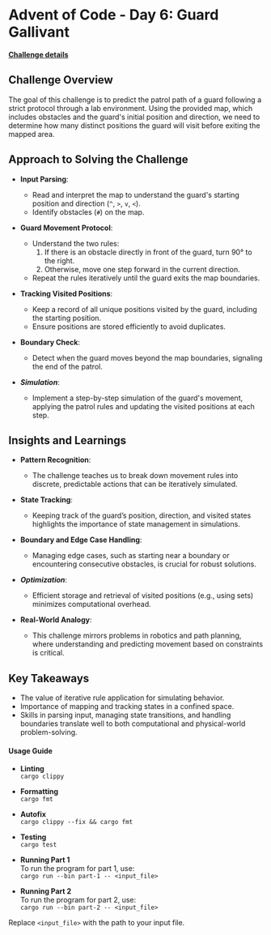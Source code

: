 # Advent of Code - Day 6: Guard Gallivant

[**Challenge details**](docs/challenge.md)

## Challenge Overview

The goal of this challenge is to predict the patrol path of a guard following a strict protocol through a lab environment. Using the provided map, which includes obstacles and the guard's initial position and direction, we need to determine how many distinct positions the guard will visit before exiting the mapped area.

## Approach to Solving the Challenge

- **Input Parsing**:
  - Read and interpret the map to understand the guard's starting position and direction (`^`, `>`, `v`, `<`).
  - Identify obstacles (`#`) on the map.

- **Guard Movement Protocol**:
  - Understand the two rules:
    1. If there is an obstacle directly in front of the guard, turn 90° to the right.
    2. Otherwise, move one step forward in the current direction.
  - Repeat the rules iteratively until the guard exits the map boundaries.

- **Tracking Visited Positions**:
  - Keep a record of all unique positions visited by the guard, including the starting position.
  - Ensure positions are stored efficiently to avoid duplicates.

- **Boundary Check**:
  - Detect when the guard moves beyond the map boundaries, signaling the end of the patrol.

- ***Simulation***:
  - Implement a step-by-step simulation of the guard's movement, applying the patrol rules and updating the visited positions at each step.

## Insights and Learnings

- **Pattern Recognition**:
  - The challenge teaches us to break down movement rules into discrete, predictable actions that can be iteratively simulated.

- **State Tracking**:
  - Keeping track of the guard’s position, direction, and visited states highlights the importance of state management in simulations.

- **Boundary and Edge Case Handling**:
  - Managing edge cases, such as starting near a boundary or encountering consecutive obstacles, is crucial for robust solutions.

- ***Optimization***:
  - Efficient storage and retrieval of visited positions (e.g., using sets) minimizes computational overhead.

- **Real-World Analogy**:
  - This challenge mirrors problems in robotics and path planning, where understanding and predicting movement based on constraints is critical.

## Key Takeaways
- The value of iterative rule application for simulating behavior.
- Importance of mapping and tracking states in a confined space.
- Skills in parsing input, managing state transitions, and handling boundaries translate well to both computational and physical-world problem-solving.

#### Usage Guide

- **Linting**  
  `cargo clippy`

- **Formatting**  
  `cargo fmt`

- **Autofix**  
  `cargo clippy --fix && cargo fmt`

- **Testing**  
  `cargo test`

- **Running Part 1**  
  To run the program for part 1, use:  
  `cargo run --bin part-1 -- <input_file>`

- **Running Part 2**  
  To run the program for part 2, use:  
  `cargo run --bin part-2 -- <input_file>`

Replace `<input_file>` with the path to your input file.